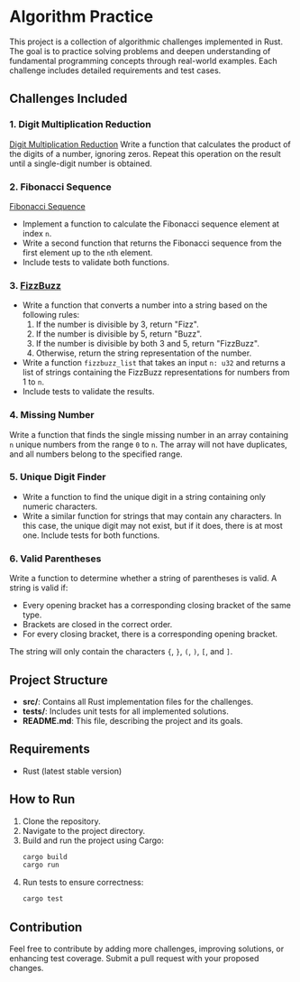 # Algorithm Practice

This project is a collection of algorithmic challenges implemented in Rust. The goal is to practice solving problems and deepen understanding of fundamental programming concepts through real-world examples. Each challenge includes detailed requirements and test cases.

## Challenges Included

### 1. **Digit Multiplication Reduction**
[Digit Multiplication Reduction](src/bin/digit_product.rs)
Write a function that calculates the product of the digits of a number, ignoring zeros. Repeat this operation on the result until a single-digit number is obtained.

### 2. **Fibonacci Sequence**
[Fibonacci Sequence](fibonacci.rs)
- Implement a function to calculate the Fibonacci sequence element at index `n`.
- Write a second function that returns the Fibonacci sequence from the first element up to the `n`th element.
- Include tests to validate both functions.

### 3. **[FizzBuzz](fizzbuzz.rs)**
- Write a function that converts a number into a string based on the following rules:
    1. If the number is divisible by 3, return "Fizz".
    2. If the number is divisible by 5, return "Buzz".
    3. If the number is divisible by both 3 and 5, return "FizzBuzz".
    4. Otherwise, return the string representation of the number.
- Write a function `fizzbuzz_list` that takes an input `n: u32` and returns a list of strings containing the FizzBuzz representations for numbers from 1 to `n`.
- Include tests to validate the results.

### 4. **Missing Number**
Write a function that finds the single missing number in an array containing `n` unique numbers from the range `0` to `n`. The array will not have duplicates, and all numbers belong to the specified range.

### 5. **Unique Digit Finder**
- Write a function to find the unique digit in a string containing only numeric characters.
- Write a similar function for strings that may contain any characters. In this case, the unique digit may not exist, but if it does, there is at most one. Include tests for both functions.

### 6. **Valid Parentheses**
Write a function to determine whether a string of parentheses is valid. A string is valid if:
- Every opening bracket has a corresponding closing bracket of the same type.
- Brackets are closed in the correct order.
- For every closing bracket, there is a corresponding opening bracket.

The string will only contain the characters `{`, `}`, `(`, `)`, `[`, and `]`.

## Project Structure
- **src/**: Contains all Rust implementation files for the challenges.
- **tests/**: Includes unit tests for all implemented solutions.
- **README.md**: This file, describing the project and its goals.

## Requirements
- Rust (latest stable version)

## How to Run
1. Clone the repository.
2. Navigate to the project directory.
3. Build and run the project using Cargo:
   ```bash
   cargo build
   cargo run
   ```
4. Run tests to ensure correctness:
   ```bash
   cargo test
   ```

## Contribution
Feel free to contribute by adding more challenges, improving solutions, or enhancing test coverage. Submit a pull request with your proposed changes.

